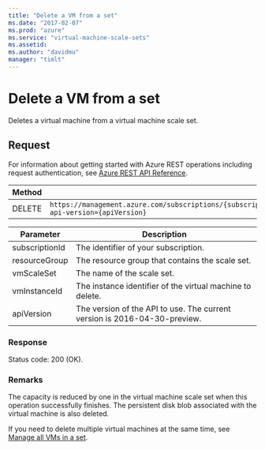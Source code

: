 ```yaml
---
title: "Delete a VM from a set"
ms.date: "2017-02-07"
ms.prod: "azure"
ms.service: "virtual-machine-scale-sets"
ms.assetid: 
ms.author: "davidmu"
manager: "timlt"
---
```

# Delete a VM from a set
Deletes a virtual machine from a virtual machine scale set.    
    
## Request    

For information about getting started with Azure REST operations including request authentication, see [Azure REST API Reference](../../../index.md).    
    
|Method|Request URI|    
|------------|-----------------|    
|DELETE|`https://management.azure.com/subscriptions/{subscriptionId}/resourceGroups/{resourceGroup}/providers/Microsoft.Compute/VirtualMachineScaleSets/{vmScaleSet}/virtualMachines/{vmInstanceId}?api-version={apiVersion}`|    
    
| Parameter | Description |
| --------- | ----------- |
| subscriptionId | The identifier of your subscription. |
| resourceGroup | The resource group that contains the scale set. |
| vmScaleSet | The name of the scale set. |
| vmInstanceId | The instance identifier of the virtual machine to delete. | 
| apiVersion | The version of the API to use. The current version is 2016-04-30-preview. |    
    
### Response    
 
Status code: 200 (OK).    
    
### Remarks    

The capacity is reduced by one in the virtual machine scale set when this operation successfully finishes. The persistent disk blob associated with the virtual machine is also deleted.    
    
If you need to delete multiple virtual machines at the same time, see [Manage all VMs in a set](manage-all-vms-in-a-set.md).